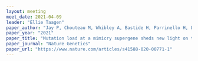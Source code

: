 ```yaml
---
layout: meeting
meet_date: 2021-04-09
leader: "Ellie Taagen"
paper_author: "Jay P, Chouteau M, Whibley A, Bastide H, Parrinello H, Llaurens V, Joron M"
paper_year: "2021"
paper_title: "Mutation load at a mimicry supergene sheds new light on the evolution of inversion polymorphisms"
paper_journal: "Nature Genetics"
paper_url: "https://www.nature.com/articles/s41588-020-00771-1"
---
```

